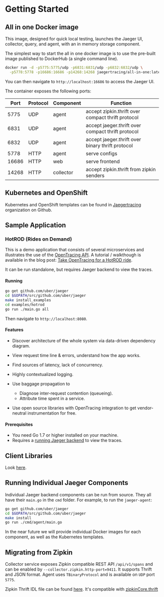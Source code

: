 # Getting Started

## All in one Docker image

This image, designed for quick local testing, launches the Jaeger UI, collector, query, and agent, with an in memory storage component. 

The simplest way to start the all in one docker image is to use the pre-built image published to DockerHub (a single command line).

```bash
docker run -d -p5775:5775/udp -p6831:6831/udp -p6832:6832/udp \
  -p5778:5778 -p16686:16686 -p14268:14268 jaegertracing/all-in-one:latest
```

You can then navigate to `http://localhost:16686` to access the Jaeger UI.

The container exposes the following ports:

Port | Protocol | Component | Function
---- | -------  | --------- | ---
5775 | UDP      | agent     | accept zipkin.thrift over compact thrift protocol
6831 | UDP      | agent     | accept jaeger.thrift over compact thrift protocol
6832 | UDP      | agent     | accept jaeger.thrift over binary thrift protocol
5778 | HTTP     | agent     | serve configs
16686| HTTP     | web       | serve frontend
14268| HTTP     | collector | accept zipkin.thrift from zipkin senders


## Kubernetes and OpenShift
Kubernetes and OpenShift templates can be found in [Jaegertracing](https://github.com/jaegertracing/) organization on
Github.

## Sample Application

### HotROD (Rides on Demand)

This is a demo application that consists of several microservices and
illustrates the use of the [OpenTracing API](http://opentracing.io).
A tutorial / walkthough is available in the blog post:
[Take OpenTracing for a HotROD ride][hotrod-tutorial].

It can be run standalone, but requires Jaeger backend to view the
traces.

#### Running

```bash
go get github.com/uber/jaeger
cd $GOPATH/src/github.com/uber/jaeger
make install_examples
cd examples/hotrod
go run ./main.go all
```

Then navigate to `http://localhost:8080`.


#### Features

-   Discover architecture of the whole system via data-driven dependency
    diagram.
-   View request time line & errors, understand how the app works.
-   Find sources of latency, lack of concurrency.
-   Highly contextualized logging.
-   Use baggage propagation to

    -   Diagnose inter-request contention (queueing).
    -   Attribute time spent in a service.

-   Use open source libraries with OpenTracing integration to get
    vendor-neutral instrumentation for free.

#### Prerequisites

-   You need Go 1.7 or higher installed on your machine.
-   Requires a [running Jaeger backend](#all-in-one-docker-image) to view the traces.

## Client Libraries

Look [here](client_libraries.md).

## Running Individual Jaeger Components
Individual Jaeger backend components can be run from source.
They all have their `main.go` in the `cmd` folder. For example, to run the `jaeger-agent`:

```bash
go get github.com/uber/jaeger
cd $GOPATH/src/github.com/uber/jaeger
make install
go run ./cmd/agent/main.go
```

In the near future we will provide individual Docker images for each component,
as well as the Kubernetes templates.

## Migrating from Zipkin

Collector service exposes Zipkin compatible REST API `/api/v1/spans` and can be enabled by
`--collector.zipkin.http-port=9411`. It supports Thrift and JSON format.
Agent uses `TBinaryProtocol` and is available on `UDP` port `5775`.

Zipkin Thrift IDL file can be found [here](https://github.com/uber/jaeger-idl/blob/master/thrift/zipkincore.thrift).
It's compatible with [zipkinCore.thrift](https://github.com/openzipkin/zipkin-api/blob/master/thrift/zipkinCore.thrift)

[hotrod-tutorial]: https://medium.com/@YuriShkuro/take-opentracing-for-a-hotrod-ride-f6e3141f7941
